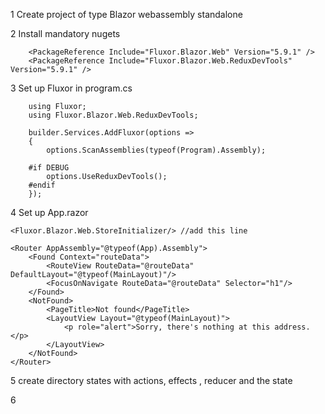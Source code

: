 1 Create project of type Blazor webassembly standalone

2 Install mandatory nugets
```
    <PackageReference Include="Fluxor.Blazor.Web" Version="5.9.1" />
    <PackageReference Include="Fluxor.Blazor.Web.ReduxDevTools" Version="5.9.1" />
```

3 Set up Fluxor in program.cs
```
    using Fluxor;
    using Fluxor.Blazor.Web.ReduxDevTools;

    builder.Services.AddFluxor(options =>
    {
        options.ScanAssemblies(typeof(Program).Assembly);
    
    #if DEBUG
        options.UseReduxDevTools();
    #endif
    });
```

4 Set up App.razor
```
<Fluxor.Blazor.Web.StoreInitializer/> //add this line

<Router AppAssembly="@typeof(App).Assembly">
    <Found Context="routeData">
        <RouteView RouteData="@routeData" DefaultLayout="@typeof(MainLayout)"/>
        <FocusOnNavigate RouteData="@routeData" Selector="h1"/>
    </Found>
    <NotFound>
        <PageTitle>Not found</PageTitle>
        <LayoutView Layout="@typeof(MainLayout)">
            <p role="alert">Sorry, there's nothing at this address.</p>
        </LayoutView>
    </NotFound>
</Router>
```

5 create directory states with actions, effects , reducer and the state

6
